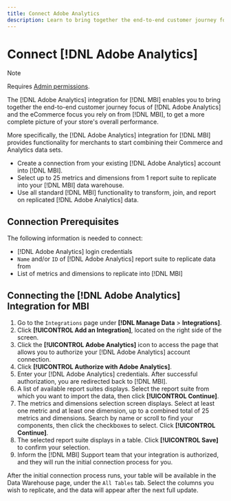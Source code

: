 ```yaml
---
title: Connect Adobe Analytics
description: Learn to bring together the end-to-end customer journey focus of [!DNL Adobe Analytics] and the eCommerce focus you rely on from [!DNL MBI].
---
```


# Connect [!DNL Adobe Analytics]

>[!NOTE]
>
>Requires [Admin permissions](../../../administrator/user-management/user-management.md).

The [!DNL Adobe Analytics] integration for [!DNL MBI] enables you to bring together the end-to-end customer journey focus of [!DNL Adobe Analytics] and the eCommerce focus you rely on from [!DNL MBI], to get a more complete picture of your store's overall performance.

More specifically, the [!DNL Adobe Analytics] integration for [!DNL MBI] provides functionality for merchants to start combining their Commerce and Analytics data sets.
- Create a connection from your existing [!DNL Adobe Analytics] account into [!DNL MBI].
- Select up to 25 metrics and dimensions from 1 report suite to replicate into your [!DNL MBI] data warehouse.
- Use all standard [!DNL MBI] functionality to transform, join, and report on replicated [!DNL Adobe Analytics] data.

## Connection Prerequisites

The following information is needed to connect:
- [!DNL Adobe Analytics] login credentials
- `Name` and/or `ID` of [!DNL Adobe Analytics] report suite to replicate data from
- List of metrics and dimensions to replicate into [!DNL MBI]

## Connecting the [!DNL Adobe Analytics] Integration for MBI

1. Go to the `Integrations` page under **[!DNL Manage Data** > **Integrations]**.
1. Click **[!UICONTROL Add an Integration]**, located on the right side of the screen.
1. Click the **[!UICONTROL Adobe Analytics]** icon to access the page that allows you to authorize your [!DNL Adobe Analytics] account connection.
1. Click **[!UICONTROL Authorize with Adobe Analytics]**.
1. Enter your [!DNL Adobe Analytics] credentials. After successful authorization, you are redirected back to [!DNL MBI].
1. A list of available report suites displays. Select the report suite from which you want to import the data, then click **[!UICONTROL Continue]**.
1. The metrics and dimensions selection screen displays. Select at least one metric and at least one dimension, up to a combined total of 25 metrics and dimensions. Search by name or scroll to find your components, then click the checkboxes to select. Click **[!UICONTROL Continue]**.
1. The selected report suite displays in a table. Click **[!UICONTROL Save]** to confirm your selection.
1. Inform the [!DNL MBI] Support team that your integration is authorized, and they will run the initial connection process for you.

After the initial connection process runs, your table will be available in the Data Warehouse page, under the `All Tables` tab. Select the columns you wish to replicate, and the data will appear after the next full update.
